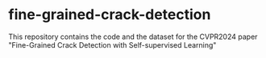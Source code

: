 # fine-grained-crack-detection
This repository contains the code and the dataset for the CVPR2024 paper "Fine-Grained Crack Detection with Self-supervised Learning"
